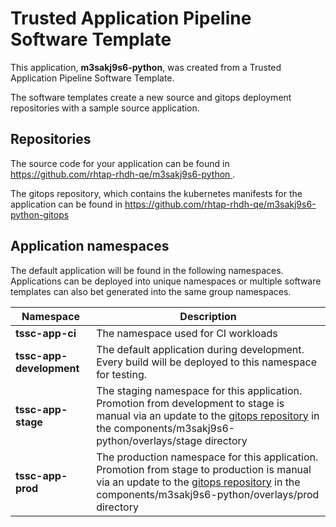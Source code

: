 # Trusted Application Pipeline Software Template

This application, **m3sakj9s6-python**, was created from a Trusted Application Pipeline Software Template.

The software templates create a new source and gitops deployment repositories with a sample source application. 

## Repositories

The source code for your application can be found in [https://github.com/rhtap-rhdh-qe/m3sakj9s6-python ](https://github.com/rhtap-rhdh-qe/m3sakj9s6-python ).
 
The gitops repository, which contains the kubernetes manifests for the application can be found in 
[https://github.com/rhtap-rhdh-qe/m3sakj9s6-python-gitops ](https://github.com/rhtap-rhdh-qe/m3sakj9s6-python-gitops ) 

## Application namespaces 

The default application will be found in the following namespaces. Applications can be deployed into unique namespaces or multiple software templates can also bet generated into the same group namespaces.  

|  Namespace   |  Description   |  
| -------- | -------- |
| **tssc-app-ci** | The namespace used for CI workloads |
| **tssc-app-development** | The default application during development. Every build will be deployed to this namespace for testing. |
| **tssc-app-stage** | The staging namespace for this application. Promotion from development to stage is manual via an update to the [gitops repository](https://github.com/rhtap-rhdh-qe/m3sakj9s6-python-gitops ) in the components/m3sakj9s6-python/overlays/stage directory |
| **tssc-app-prod** | The production namespace for this application. Promotion from stage to production is manual via an update to the [gitops repository](https://github.com/rhtap-rhdh-qe/m3sakj9s6-python-gitops ) in the components/m3sakj9s6-python/overlays/prod directory |
